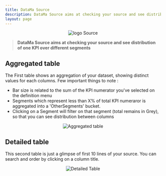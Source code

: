 ```yaml
---
title: DataMa Source
description: DataMa Source aims at checking your source and see distribution of one KPI over different segments.
layout: page
---
```


<center><img src="{{site.url}}/{{site.baseurl}}/core_app/images/database_icon.png" alt="logo Source" /></center>

> **DataMa Source aims at checking your source and see distribution of one KPI over different segments**

## Aggregated table

The First table shows an aggregation of your dataset, showing distinct values for each columns.
Few important things to note :
* Bar size is related to the sum of the KPI numerator you've selected on the definition menu
* Segments which represent less than X% of total KPI numeraror is aggregated into a 'OtherSegments' bucket.
* Clicking on a Segment will filter on that segment (total remains in Grey), so that you can see distribution between columns

<center><img src="{{site.url}}/{{site.baseurl}}/core_app/images/Aggregated_table.png" alt="Aggregated table" /></center>

## Detailed table

This second table is just a glimpse of first 10 lines of your source.
You can search and order by clicking on a column title.

<center><img src="{{site.url}}/{{site.baseurl}}/core_app/images/Detailed_table.PNG" alt="Detailed Table" /></center>
